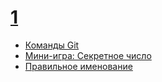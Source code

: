 # [1](https://github.com/X-creator/sit/tree/main/1)
- [Команды Git](https://github.com/X-creator/sit/blob/main/1/git-commands.md)
- [Мини-игра: Секретное число](https://github.com/X-creator/sit/tree/main/1/secret-number)
- [Правильное именование](https://github.com/X-creator/sit/blob/main/1/correct-naming.js)